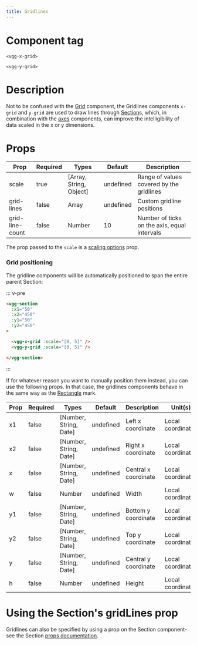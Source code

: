 ```yaml
---
title: Gridlines
---
```


# Component tag

`<vgg-x-grid>`

`<vgg-y-grid>`

# Description

Not to be confused with the [Grid](../core/grid.md) component, the Gridlines
components `x-grid` and `y-grid` are used to draw lines through [Section](../core/section.md)s,
which, in combination with the [axes](./cartesian.md) components, can improve
the intelligibility of data scaled in the x or y dimensions.

# Props

| Prop            | Required | Types                   | Default   | Description                                  |
| --------------- | -------- | ----------------------- | --------- | -------------------------------------------- |
| scale           | true     | [Array, String, Object] | undefined | Range of values covered by the gridlines     |
| grid-lines      | false    | Array                   | undefined | Custom gridline positions                    |
| grid-line-count | false    | Number                  | 10        | Number of ticks on the axis, equal intervals |

The prop passed to the `scale` is a [scaling options](../concepts/scaling.md) prop.

### Grid positioning

The gridline components will be automatically positioned to span the entire parent
Section:

::: v-pre
```html
<vgg-section
  :x1="50"
  :x2="450"
  :y1="50"
  :y2="450"
>

  <vgg-x-grid :scale="[0, 5]" />
  <vgg-y-grid :scale="[0, 5]" />

</vgg-section>
```
:::

<grid-lines-example />

If for whatever reason you want to manually position them instead, you can use
the following props. In that case, the gridlines components behave in
the same way as the [Rectangle](../marks/rectangle.md) mark.

| Prop | Required | Types                  | Default   | Description          | Unit(s)           |
| ---- | -------- | ---------------------- | --------- | -------------------- | ----------------- |
| x1   | false    | [Number, String, Date] | undefined | Left x coordinate    | Local coordinates |
| x2   | false    | [Number, String, Date] | undefined | Right x coordinate   | Local coordinates |
| x    | false    | [Number, String, Date] | undefined | Central x coordinate | Local coordinates |
| w    | false    | Number                 | undefined | Width                | Local coordinates |
| y1   | false    | [Number, String, Date] | undefined | Bottom y coordinate  | Local coordinates |
| y2   | false    | [Number, String, Date] | undefined | Top y coordinate     | Local coordinates |
| y    | false    | [Number, String, Date] | undefined | Central y coordinate | Local coordinates |
| h    | false    | Number                 | undefined | Height               | Local coordinates |

# Using the Section's gridLines prop

Gridlines can also be specified by using a prop on the Section component-
see the Section [props documentation](../core/section.md#axes-and-gridlines).
